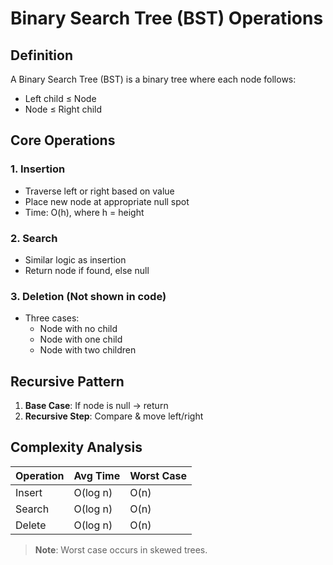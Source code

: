 # Binary Search Tree (BST) Operations

## Definition
A Binary Search Tree (BST) is a binary tree where each node follows:
- Left child ≤ Node
- Node ≤ Right child

## Core Operations
### 1. Insertion
- Traverse left or right based on value
- Place new node at appropriate null spot
- Time: O(h), where h = height

### 2. Search
- Similar logic as insertion
- Return node if found, else null

### 3. Deletion (Not shown in code)
- Three cases:
  - Node with no child
  - Node with one child
  - Node with two children

## Recursive Pattern
1. **Base Case**: If node is null → return
2. **Recursive Step**: Compare & move left/right

## Complexity Analysis

| Operation | Avg Time | Worst Case |
|-----------|----------|------------|
| Insert    | O(log n) | O(n)       |
| Search    | O(log n) | O(n)       |
| Delete    | O(log n) | O(n)       |

> **Note**: Worst case occurs in skewed trees.
